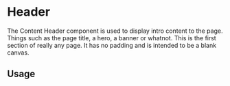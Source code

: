 # Header
The Content Header component is used to display intro content to the page.
Things such as the page title, a hero, a banner or whatnot. This is the first section of really any page.
It has no padding and is intended to be a blank canvas.

## Usage



